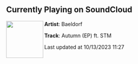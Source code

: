 ## Currently Playing on SoundCloud

[<img align="left" width="100" src="https://i1.sndcdn.com/artworks-ryOHOkbONTByVXEz-y76rKw-t500x500.jpg">](https://soundcloud.com/baeldorf/autumn-ft-stm)

**Artist**: Baeldorf 

**Track**: Autumn (EP) ft. STM

Last updated at 10/13/2023 11:27
